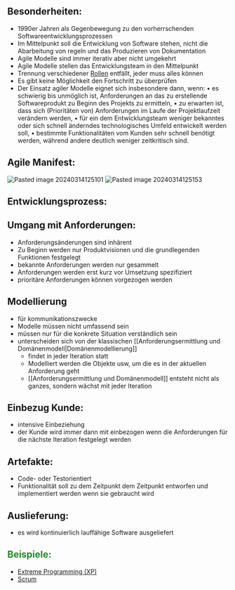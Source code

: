 ## Besonderheiten:
- 1990er Jahren als Gegenbewegung zu den vorherrschenden Softwareentwicklungsprozessen
- Im Mittelpunkt soll die Entwicklung von Software stehen, nicht die Abarbeitung von regeln und das Produzieren von Dokumentation
- Agile Modelle sind immer iterativ aber nicht umgekehrt
- Agile Modelle stellen das Entwicklungsteam in den Mittelpunkt
- Trennung verschiedener [Rollen](Rollen.md) entfällt, jeder muss alles können
- Es gibt keine Möglichkeit den Fortschritt zu überprüfen
- Der Einsatz agiler Modelle eignet sich insbesondere dann, wenn:
	• es schwierig bis unmöglich ist, Anforderungen an das zu erstellende Softwareprodukt zu Beginn des Projekts zu ermitteln,
	• zu erwarten ist, dass sich (Prioritäten von) Anforderungen im Laufe der Projektlaufzeit verändern werden,
	• für ein dem Entwicklungsteam weniger bekanntes oder sich schnell änderndes technologisches Umfeld entwickelt werden soll,
	• bestimmte Funktionalitäten vom Kunden sehr schnell benötigt werden, während andere deutlich weniger zeitkritisch sind.

## Agile Manifest:
![Pasted image 20240314125101](Screenshots/Pasted%20image%2020240314125101.png)
![Pasted image 20240314125153](Screenshots/Pasted%20image%2020240314125153.png)

## Entwicklungsprozess:


## Umgang mit Anforderungen:
- Anforderungsänderungen sind inhärent
- Zu Beginn werden nur Produktvisionen und die grundlegenden Funktionen festgelegt
- bekannte Anforderungen werden nur gesammelt
- Anforderungen werden erst kurz vor Umsetzung spezifiziert
- prioritäre Anforderungen können vorgezogen werden
## Modellierung
- für kommunikationszwecke
- Modelle müssen nicht umfassend sein
- müssen nur für die konkrete Situation verständlich sein
- unterscheiden sich von der klassischen [[Anforderungsermittlung und Domänenmodell|Domänenmodellierung]]
	- findet in jeder Iteration statt
	- Modelliert werden die Objekte usw, um die es in der aktuellen Anforderung geht
	- [[Anforderungsermittlung und Domänenmodell]] entsteht nicht als ganzes, sondern wächst mit jeder Iteration


## Einbezug Kunde:
- intensive Einbeziehung
- der Kunde wird immer dann mit einbezogen wenn die Anforderungen für die nächste Iteration festgelegt werden

## Artefakte:
- Code- oder Testorientiert
- Funktionalität soll zu dem Zeitpunkt dem Zeitpunkt entworfen und implementiert werden wenn sie gebraucht wird

## Auslieferung:
- es wird kontinuierlich lauffähige Software ausgeliefert


## <font color="228B22">Beispiele:</font>
- [Extreme Programming (XP)](Extreme%20Programming%20(XP).md)
- [Scrum](Scrum.md)